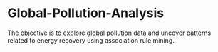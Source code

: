 # Global-Pollution-Analysis
The objective is to explore global pollution data and uncover patterns related to energy recovery using association rule mining.
